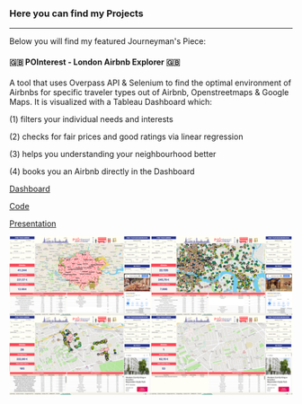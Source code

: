 ### Here you can find my Projects ###

---

Below you will find my featured Journeyman's Piece: 


#### :gb: POInterest - London Airbnb Explorer :gb: ####

A tool that uses Overpass API & Selenium to find the optimal environment of Airbnbs for specific traveler types out of Airbnb, Openstreetmaps & Google Maps. It is visualized with a Tableau Dashboard which:
<p>(1) filters your individual needs and interests</p>
<p>(2) checks for fair prices and good ratings via linear regression</p>
<p>(3) helps you understanding your neighbourhood better</p>
<p>(4) books you an Airbnb directly in the Dashboard</p>
<p> </p>

[Dashboard](https://public.tableau.com/views/POInterest-LondonAirbnbExplorer/FINALDASHBOARD?:language=en-GB&publish=yes&:display_count=n&:origin=viz_share_link) 

[Code](https://github.com/Jappler85/my_projects/blob/main/journeymans_piece_airbnb_explorer/journeymans_piece_london_airbnb_explorer.ipynb)

[Presentation](https://github.com/Jappler85/my_projects/blob/main/journeymans_piece_airbnb_explorer/journeymans_piece_london_airbnb_explorer_presentation.pdf)

![Dashboard Screenshot](https://github.com/Jappler85/my_projects/blob/main/journeymans_piece_airbnb_explorer/dashboard_london_airbnb_explorer.png)
